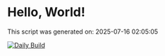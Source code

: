 # Hello, World!

This script was generated on: 2025-07-16 02:05:05

[![Daily Build](https://github.com/massyn/scheduled-action-template/actions/workflows/python-app.yml/badge.svg)](https://github.com/massyn/scheduled-action-template/actions/workflows/python-app.yml)